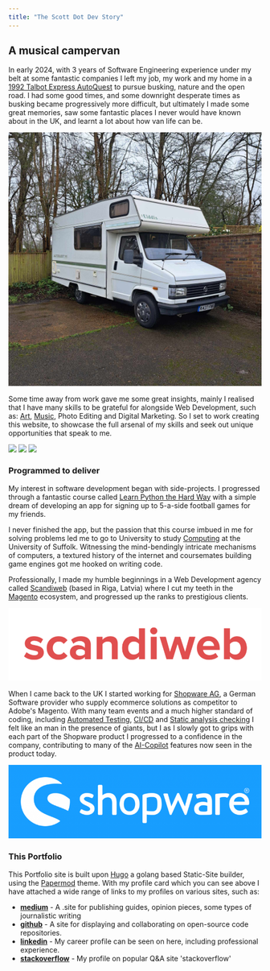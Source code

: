 ```yaml
---
title: "The Scott Dot Dev Story"
---
```

## A musical campervan

In early 2024, with 3 years of Software Engineering experience under my belt at some fantastic companies I left my job, my work and my home in a [1992 Talbot Express AutoQuest](https://classiccars.fandom.com/wiki/Talbot_Express) to pursue busking, nature and the open road. I had some good times, and some downright desperate times as busking became progressively more difficult, but ultimately I made some great memories, saw some fantastic places I never would have known about in the UK, and learnt a lot about how van life can be.

![Front of my camper van ](./Bert_front.jpeg)

Some time away from work gave me some great insights, mainly I realised that I have many skills to be grateful for alongside Web Development, such as: [Art](https://www.behance.net/scottrobertanderson), [Music](https://soundcloud.com/jerryrigg), Photo Editing and Digital Marketing. So I set to work creating this website, to showcase the full arsenal of my skills and seek out unique opportunities that speak to me.

<div class="photo-grid">
    <img class="photo-item" src="the_grand_1.JPG"/>
    <img class="photo-item" src="York_stained_glass.png"/>
    <img class="photo-item" src="York_station.JPG"/>
</div>

### Programmed to deliver

My interest in software development began with side-projects. I progressed through a fantastic course called [Learn Python the Hard Way](https://learnpythonthehardway.org/) with a simple dream of developing an app for signing up to 5-a-side football games for my friends.

I never finished the app, but the passion that this course imbued in me for solving problems led me to go to University to study [Computing](https://www.uos.ac.uk/study/bsc-computing/) at the University of Suffolk. Witnessing the mind-bendingly intricate mechanisms of computers, a textured history of the internet and coursemates building game engines got me hooked on writing code.

Professionally, I made my humble beginnings in a Web Development agency called [Scandiweb](https://www.google.com/url?sa=t&source=web&rct=j&opi=89978449&url=https://scandiweb.com/&ved=2ahUKEwiI4LOPkf-IAxVtTkEAHTWvCx4QFnoECAsQAQ&usg=AOvVaw2YUytAt0QUX6YCLCa2F68w) (based in Riga, Latvia) where I cut my teeth in the [Magento](https://www.google.com/url?sa=t&source=web&rct=j&opi=89978449&url=https://business.adobe.com/products/magento/magento-commerce.html&ved=2ahUKEwjb-c2lkf-IAxWBVUEAHfRNE1UQFnoECAkQAQ&usg=AOvVaw0miRCgzU3-zaieOkp_MXZh) ecosystem, and progressed up the ranks to prestigious clients.

![Scandiweb Logo](./scandiweb.png)

When I came back to the UK I started working for [Shopware AG](https://www.shopware.com/en/), a German Software provider who supply ecommerce solutions as competitor to Adobe's Magento. With many team events and a much higher standard of coding, including [Automated Testing](https://www.atlassian.com/continuous-delivery/software-testing/automated-testing), [CI/CD](https://about.gitlab.com/topics/ci-cd/) and [Static analysis checking](https://phpstan.org/) I felt like an man in the presence of giants, but I as I slowly got to grips with each part of the Shopware product I progressed to a confidence in the company, contributing to many of the [AI-Copilot](https://docs.shopware.com/en/shopware-6-en/features/shopware-rise/ai-copilot) features now seen in the product today.

![Shopware Logo](./Shopware_Logo.png)

### This Portfolio 
This Portfolio site is built upon [Hugo](https://gohugo.io/) a golang based Static-Site builder, using the [Papermod](https://github.com/adityatelange/hugo-PaperMod) theme. With my profile card which you can see above I have attached a wide range of links to my profiles on various sites, such as:

 - **[medium](https://medium.com/)** - A .site for publishing guides, opinion pieces, some types of journalistic writing
 - **[github](https://github.com/scotta38)** - A site for displaying and collaborating on open-source code repositories.
 - **[linkedin](https://www.linkedin.com/in/scott-anderson-09014173/)** - My career profile can be seen on here, including professional experience.
 - **[stackoverflow](https://stackoverflow.com/users/8814328/scott-anderson)** - My profile on popular Q&A site 'stackoverflow' 